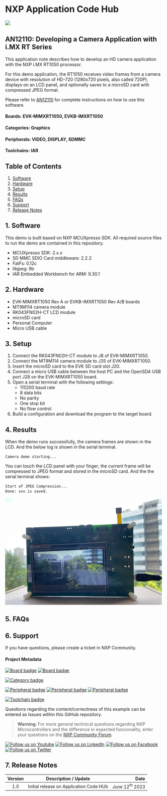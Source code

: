 # NXP Application Code Hub
[<img src="https://mcuxpresso.nxp.com/static/icon/nxp-logo-color.svg" width="100"/>](https://www.nxp.com)

## AN12110: Developing a Camera Application with i.MX RT Series
This application note describes how to develop an HD
camera application with the NXP i.MX RT1050 processor. 

For this demo application, the RT1050 receives video
frames from a camera device with resolution of HD-720
(1280x720 pixels, also called 720P), displays on an
LCD panel, and optionally saves to a microSD card with
compressed JPEG format. 

Please refer to [AN12110](https://www.nxp.com/docs/en/application-note/AN12110.pdf) for complete instructions on how to use this software. 


#### Boards: EVK-MIMXRT1050, EVKB-IMXRT1050
#### Categories: Graphics
#### Peripherals: VIDEO, DISPLAY, SDMMC
#### Toolchains: IAR

## Table of Contents
1. [Software](#step1)
2. [Hardware](#step2)
3. [Setup](#step3)
4. [Results](#step4)
5. [FAQs](#step5) 
6. [Support](#step6)
7. [Release Notes](#step7)

## 1. Software<a name="step1"></a>
This demo is built based on NXP MCUXpresso SDK. All required source files to run the demo are contained in this repository.
- MCUXpresso SDK: 2.x.x
- SD MMC SDIO Card middleware: 2.2.2
- FatFs: 0.12c
- libjpeg: 9b
- IAR Embedded Workbench for ARM: 9.30.1

## 2. Hardware<a name="step2"></a>
- EVK-MIMXRT1050 Rev A or EVKB-IMXRT1050 Rev A/B boards
- MT9M114 camera module
- RK043FN02H-CT LCD module
- microSD card
- Personal Computer
- Micro USB cable

## 3. Setup<a name="step3"></a>
1. Connect the RK043FN02H-CT module to J8 of EVK-MIMXRT1050.
2. Connect the MT9M114 camera module to J35 of EVK-MIMXRT1050.
3. Insert the microSD card to the EVK SD card slot J20.
4. Connect a micro USB cable between the host PC and the OpenSDA USB port J28 on the EVK-MIMXRT1050 board. 
5. Open a serial terminal with the following settings:
    - 115200 baud rate
    - 8 data bits
    - No parity
    - One stop bit
    - No flow control
6. Build a configuration and download the program to the target board.

## 4. Results<a name="step4"></a>
When the demo runs successfully, the camera frames are shown in the LCD.
And the below log is shown in the serial terminal.
```
Camera demo starting...
```
You can touch the LCD panel with your finger, the current frame will be
compressed to JPEG format and stored in the microSD card.
And the the serial terminal shows:
```
Start of JPEG Compression... 
Done: xxx is saved. 
```

![](images/rt1050-hd-camera.png)

## 5. FAQs<a name="step5"></a>

## 6. Support<a name="step6"></a>
If you have questions, please create a ticket in NXP Community.

#### Project Metadata
<!----- Boards ----->
[![Board badge](https://img.shields.io/badge/Board-EVK&ndash;MIMXRT1050-blue)](https://github.com/search?q=org%3Anxp-appcodehub+EVK-MIMXRT1050+in%3Areadme&type=Repositories) [![Board badge](https://img.shields.io/badge/Board-EVKB&ndash;IMXRT1050-blue)](https://github.com/search?q=org%3Anxp-appcodehub+EVKB-IMXRT1050+in%3Areadme&type=Repositories)

<!----- Categories ----->
[![Category badge](https://img.shields.io/badge/Category-GRAPHICS-yellowgreen)](https://github.com/search?q=org%3Anxp-appcodehub+graphics+in%3Areadme&type=Repositories)

<!----- Peripherals ----->
[![Peripheral badge](https://img.shields.io/badge/Peripheral-VIDEO-yellow)](https://github.com/search?q=org%3Anxp-appcodehub+video+in%3Areadme&type=Repositories) [![Peripheral badge](https://img.shields.io/badge/Peripheral-DISPLAY-yellow)](https://github.com/search?q=org%3Anxp-appcodehub+display+in%3Areadme&type=Repositories) [![Peripheral badge](https://img.shields.io/badge/Peripheral-SDMMC-yellow)](https://github.com/search?q=org%3Anxp-appcodehub+sdmmc+in%3Areadme&type=Repositories)

<!----- Toolchains ----->
[![Toolchain badge](https://img.shields.io/badge/Toolchain-IAR-orange)](https://github.com/search?q=org%3Anxp-appcodehub+iar+in%3Areadme&type=Repositories)

Questions regarding the content/correctness of this example can be entered as Issues within this GitHub repository.

>**Warning**: For more general technical questions regarding NXP Microcontrollers and the difference in expected funcionality, enter your questions on the [NXP Community Forum](https://community.nxp.com/)

[![Follow us on Youtube](https://img.shields.io/badge/Youtube-Follow%20us%20on%20Youtube-red.svg)](https://www.youtube.com/@NXP_Semiconductors)
[![Follow us on LinkedIn](https://img.shields.io/badge/LinkedIn-Follow%20us%20on%20LinkedIn-blue.svg)](https://www.linkedin.com/company/nxp-semiconductors)
[![Follow us on Facebook](https://img.shields.io/badge/Facebook-Follow%20us%20on%20Facebook-blue.svg)](https://www.facebook.com/nxpsemi/)
[![Follow us on Twitter](https://img.shields.io/badge/Twitter-Follow%20us%20on%20Twitter-white.svg)](https://twitter.com/NXP)

## 7. Release Notes<a name="step7"></a>
| Version | Description / Update                           | Date                        |
|:-------:|------------------------------------------------|----------------------------:|
| 1.0     | Initial release on Application Code HUb        | June 12<sup>th</sup> 2023 |

